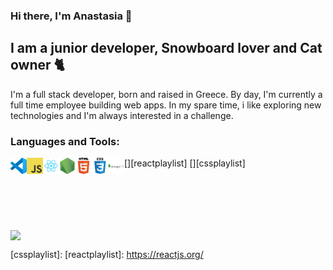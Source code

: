 
### Hi there, I'm Anastasia 👋

## I am a junior developer, Snowboard lover and Cat owner 🐈


I'm a full stack developer, born and raised in Greece.
By day, I'm currently a full time employee building web apps. 
In my spare time, i like exploring new technologies and I'm always interested in a challenge. 

### Languages and Tools:

[<img align="left" alt="Visual Studio Code" width="26px" src="https://raw.githubusercontent.com/github/explore/80688e429a7d4ef2fca1e82350fe8e3517d3494d/topics/visual-studio-code/visual-studio-code.png" />][webdevplaylist]
[<img align="left" alt="JavaScript" width="26px" src="https://raw.githubusercontent.com/github/explore/80688e429a7d4ef2fca1e82350fe8e3517d3494d/topics/javascript/javascript.png" />][jsplaylist]
[<img align="left" alt="React" width="26px" src="https://raw.githubusercontent.com/github/explore/80688e429a7d4ef2fca1e82350fe8e3517d3494d/topics/react/react.png" />][reactplaylist]
[<img align="left" alt="Node.js" width="26px" src="https://raw.githubusercontent.com/github/explore/80688e429a7d4ef2fca1e82350fe8e3517d3494d/topics/nodejs/nodejs.png" />][webdevplaylist]
[<img align="left" alt="HTML5" width="26px" src="https://raw.githubusercontent.com/github/explore/80688e429a7d4ef2fca1e82350fe8e3517d3494d/topics/html/html.png" />][webdevplaylist]
[<img align="left" alt="CSS3" width="26px" src="https://raw.githubusercontent.com/github/explore/80688e429a7d4ef2fca1e82350fe8e3517d3494d/topics/css/css.png" />][cssplaylist]
[<img align="left" alt="MongoDB" width="26px" src="https://raw.githubusercontent.com/github/explore/80688e429a7d4ef2fca1e82350fe8e3517d3494d/topics/mongodb/mongodb.png" />][webdevplaylist]


<br /><br />
---

<a href="https://github-readme-stats.vercel.app/api/top-langs?username=anastasiatsi&show_icons=true&theme=vue-dark">
  <img align="center" src="https://github-readme-stats.vercel.app/api/top-langs?username=anastasiatsi&show_icons=true&theme=vue-dark&layout=compact" />
</a>

<br />

[webdevplaylist]: https://code.visualstudio.com/
[jsplaylist]: https://www.javascript.com/
[cssplaylist]: 
[reactplaylist]: https://reactjs.org/
<!--
**AnastasiaTsi/AnastasiaTsi** is a ✨ _special_ ✨ repository because its `README.md` (this file) appears on your GitHub profile.

Here are some ideas to get you started:

- 🔭 I’m currently working on ...
- 🌱 I’m currently learning ...
- 👯 I’m looking to collaborate on ...
- 🤔 I’m looking for help with ...
- 💬 Ask me about ...
- 📫 How to reach me: ...
- 😄 Pronouns: ...
- ⚡ Fun fact: ...

<a href="https://github-readme-stats.vercel.app/api?username=anastasiatsi&&show_icons=true&theme=vue-dark">
  <img align="center" src="https://github-readme-stats.vercel.app/api?username=anastasiatsi&&show_icons=true&theme=vue-dark" />
</a>

[<img align="left" alt="Git" width="26px" src="https://raw.githubusercontent.com/github/explore/80688e429a7d4ef2fca1e82350fe8e3517d3494d/topics/git/git.png" />][webdevplaylist]

-->
